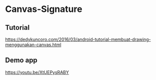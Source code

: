 # Canvas-Signature

## Tutorial ##
https://dedykuncoro.com/2016/03/android-tutorial-membuat-drawing-menggunakan-canvas.html

## Demo app ##
https://youtu.be/XtUEPysRABY